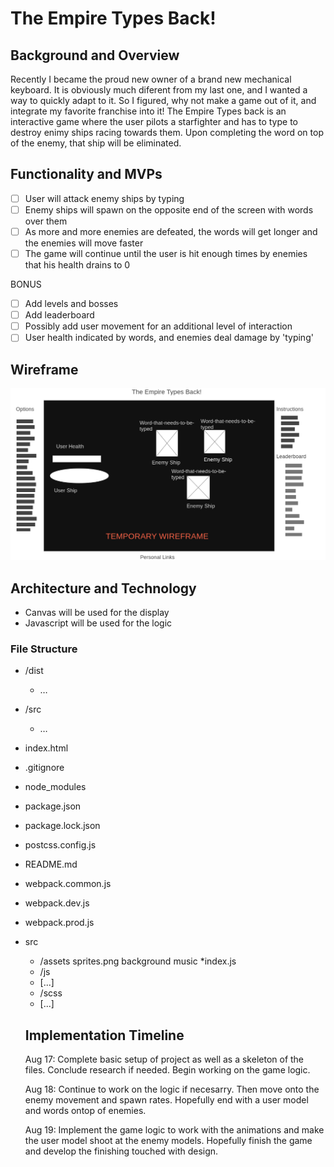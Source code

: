 # The Empire Types Back!

## Background and Overview
Recently I became the proud new owner of a brand new mechanical keyboard. It is obviously much diferent from my last one, and I wanted a way to quickly adapt to it. So I figured, why not make a game out of it, and integrate my favorite franchise into it!
The Empire Types back is an interactive game where the user pilots a starfighter and has to type to destroy enimy ships racing towards them. Upon completing the word on top of the enemy, that ship will be eliminated.


## Functionality and MVPs
- [ ] User will attack enemy ships by typing
- [ ] Enemy ships will spawn on the opposite end of the screen with words over them
- [ ] As more and more enemies are defeated, the words will get longer and the enemies will move faster
- [ ] The game will continue until the user is hit enough times by enemies that his health drains to 0

BONUS
- [ ] Add levels and bosses
- [ ] Add leaderboard
- [ ] Possibly add user movement for an additional level of interaction
- [ ] User health indicated by words, and enemies deal damage by 'typing'

## Wireframe

![](Homepage.png)

## Architecture and Technology

* Canvas will be used for the display
* Javascript will be used for the logic

### File Structure

* /dist 
  * …
* /src
  * …
* index.html
* .gitignore
* node_modules
* package.json
* package.lock.json
* postcss.config.js
* README.md
* webpack.common.js
* webpack.dev.js
* webpack.prod.js


* src
  * /assets
    sprites.png
    background
    music
  *index.js
  * /js
  * [...]
  * /scss
  * [...]
  
  ## Implementation Timeline
  
  Aug 17: Complete basic setup of project as well as a skeleton of the files. Conclude research if needed. Begin working on the game logic.
  
  Aug 18: Continue to work on the logic if necesarry. Then move onto the enemy movement and spawn rates. Hopefully end with a user model and words ontop of enemies.
  
  Aug 19: Implement the game logic to work with the animations and make the user model shoot at the enemy models. Hopefully finish the game and develop the finishing touched with design.
